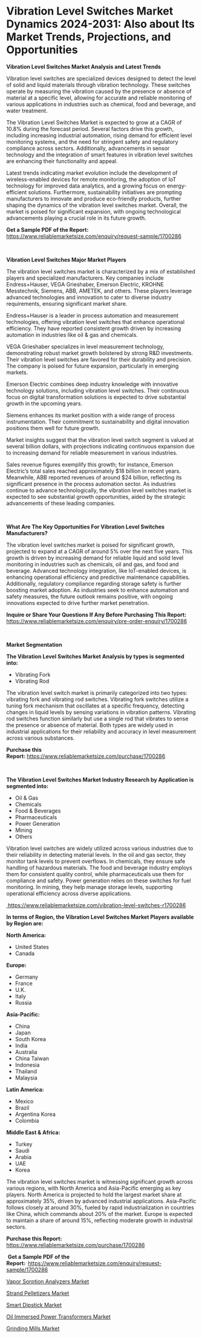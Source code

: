 <p><h1>Vibration Level Switches Market Dynamics 2024-2031: Also about Its Market Trends, Projections, and Opportunities</h1></p><p><strong>Vibration Level Switches Market Analysis and Latest Trends</strong></p>
<p><p>Vibration level switches are specialized devices designed to detect the level of solid and liquid materials through vibration technology. These switches operate by measuring the vibration caused by the presence or absence of material at a specific level, allowing for accurate and reliable monitoring of various applications in industries such as chemical, food and beverage, and water treatment.</p><p>The Vibration Level Switches Market is expected to grow at a CAGR of 10.8% during the forecast period. Several factors drive this growth, including increasing industrial automation, rising demand for efficient level monitoring systems, and the need for stringent safety and regulatory compliance across sectors. Additionally, advancements in sensor technology and the integration of smart features in vibration level switches are enhancing their functionality and appeal.</p><p>Latest trends indicating market evolution include the development of wireless-enabled devices for remote monitoring, the adoption of IoT technology for improved data analytics, and a growing focus on energy-efficient solutions. Furthermore, sustainability initiatives are prompting manufacturers to innovate and produce eco-friendly products, further shaping the dynamics of the vibration level switches market. Overall, the market is poised for significant expansion, with ongoing technological advancements playing a crucial role in its future growth.</p></p>
<p><strong>Get a Sample PDF of the Report:&nbsp;</strong> <a href="https://www.reliablemarketsize.com/enquiry/request-sample/1700286?utm_campaign=1564&utm_medium=2&utm_source=Github&utm_content=ia&utm_term=21102024&utm_id=vibration-level-switches">https://www.reliablemarketsize.com/enquiry/request-sample/1700286</a></p>
<p>&nbsp;</p>
<p><strong>Vibration Level Switches Major Market Players</strong></p>
<p><p>The vibration level switches market is characterized by a mix of established players and specialized manufacturers. Key companies include Endress+Hauser, VEGA Grieshaber, Emerson Electric, KROHNE Messtechnik, Siemens, ABB, AMETEK, and others. These players leverage advanced technologies and innovation to cater to diverse industry requirements, ensuring significant market share.</p><p>Endress+Hauser is a leader in process automation and measurement technologies, offering vibration level switches that enhance operational efficiency. They have reported consistent growth driven by increasing automation in industries like oil & gas and chemicals.</p><p>VEGA Grieshaber specializes in level measurement technology, demonstrating robust market growth bolstered by strong R&D investments. Their vibration level switches are favored for their durability and precision. The company is poised for future expansion, particularly in emerging markets.</p><p>Emerson Electric combines deep industry knowledge with innovative technology solutions, including vibration level switches. Their continuous focus on digital transformation solutions is expected to drive substantial growth in the upcoming years.</p><p>Siemens enhances its market position with a wide range of process instrumentation. Their commitment to sustainability and digital innovation positions them well for future growth.</p><p>Market insights suggest that the vibration level switch segment is valued at several billion dollars, with projections indicating continuous expansion due to increasing demand for reliable measurement in various industries.</p><p>Sales revenue figures exemplify this growth; for instance, Emerson Electric’s total sales reached approximately $18 billion in recent years. Meanwhile, ABB reported revenues of around $24 billion, reflecting its significant presence in the process automation sector. As industries continue to advance technologically, the vibration level switches market is expected to see substantial growth opportunities, aided by the strategic advancements of these leading companies.</p></p>
<p>&nbsp;</p>
<p><strong>What Are The Key Opportunities For Vibration Level Switches Manufacturers?</strong></p>
<p><p>The vibration level switches market is poised for significant growth, projected to expand at a CAGR of around 5% over the next five years. This growth is driven by increasing demand for reliable liquid and solid level monitoring in industries such as chemicals, oil and gas, and food and beverage. Advanced technology integration, like IoT-enabled devices, is enhancing operational efficiency and predictive maintenance capabilities. Additionally, regulatory compliance regarding storage safety is further boosting market adoption. As industries seek to enhance automation and safety measures, the future outlook remains positive, with ongoing innovations expected to drive further market penetration.</p></p>
<p><strong>Inquire or Share Your Questions If Any Before Purchasing This Report:</strong> <a href="https://www.reliablemarketsize.com/enquiry/pre-order-enquiry/1700286?utm_campaign=1564&utm_medium=2&utm_source=Github&utm_content=ia&utm_term=21102024&utm_id=vibration-level-switches">https://www.reliablemarketsize.com/enquiry/pre-order-enquiry/1700286</a></p>
<p>&nbsp;</p>
<p><strong>Market Segmentation</strong></p>
<p><strong>The Vibration Level Switches Market Analysis by types is segmented into:</strong></p>
<p><ul><li>Vibrating Fork</li><li>Vibrating Rod</li></ul></p>
<p><p>The vibration level switch market is primarily categorized into two types: vibrating fork and vibrating rod switches. Vibrating fork switches utilize a tuning fork mechanism that oscillates at a specific frequency, detecting changes in liquid levels by sensing variations in vibration patterns. Vibrating rod switches function similarly but use a single rod that vibrates to sense the presence or absence of material. Both types are widely used in industrial applications for their reliability and accuracy in level measurement across various substances.</p></p>
<p><strong>Purchase this Report:&nbsp;</strong><a href="https://www.reliablemarketsize.com/purchase/1700286?utm_campaign=1564&utm_medium=2&utm_source=Github&utm_content=ia&utm_term=21102024&utm_id=vibration-level-switches">https://www.reliablemarketsize.com/purchase/1700286</a></p>
<p>&nbsp;</p>
<p><strong>The Vibration Level Switches Market Industry Research by Application is segmented into:</strong></p>
<p><ul><li>Oil & Gas</li><li>Chemicals</li><li>Food & Beverages</li><li>Pharmaceuticals</li><li>Power Generation</li><li>Mining</li><li>Others</li></ul></p>
<p><p>Vibration level switches are widely utilized across various industries due to their reliability in detecting material levels. In the oil and gas sector, they monitor tank levels to prevent overflows. In chemicals, they ensure safe handling of hazardous materials. The food and beverage industry employs them for consistent quality control, while pharmaceuticals use them for compliance and safety. Power generation relies on these switches for fuel monitoring. In mining, they help manage storage levels, supporting operational efficiency across diverse applications.</p></p>
<p><a href="https://www.reliablemarketsize.com/vibration-level-switches-r1700286?utm_campaign=1564&utm_medium=2&utm_source=Github&utm_content=ia&utm_term=21102024&utm_id=vibration-level-switches">&nbsp;https://www.reliablemarketsize.com/vibration-level-switches-r1700286</a></p>
<p><strong>In terms of Region, the Vibration Level Switches Market Players available by Region are:</strong></p>
<p>
    <p> <strong> North America: </strong>
        <ul>
            <li>United States</li>
            <li>Canada</li>
        </ul>
        </p> 
    <p> <strong> Europe: </strong>
        <ul>
            <li>Germany</li>
            <li>France</li>
            <li>U.K.</li>
            <li>Italy</li>
            <li>Russia</li>
        </ul>
        </p> 
    <p> <strong> Asia-Pacific: </strong>
        <ul>
            <li>China</li>
            <li>Japan</li>
            <li>South Korea</li>
            <li>India</li>
            <li>Australia</li>
            <li>China Taiwan</li>
            <li>Indonesia</li>
            <li>Thailand</li>
            <li>Malaysia</li>
        </ul>
        </p> 
    <p> <strong> Latin America: </strong>
        <ul>
            <li>Mexico</li>
            <li>Brazil</li>
            <li>Argentina Korea</li>
            <li>Colombia</li>
        </ul>
        </p> 
    <p> <strong> Middle East & Africa: </strong>
        <ul>
            <li>Turkey</li>
            <li>Saudi</li>
            <li>Arabia</li>
            <li>UAE</li>
            <li>Korea</li>
        </ul>
    </p>
    </p>
<p><p>The vibration level switches market is witnessing significant growth across various regions, with North America and Asia-Pacific emerging as key players. North America is projected to hold the largest market share at approximately 35%, driven by advanced industrial applications. Asia-Pacific follows closely at around 30%, fueled by rapid industrialization in countries like China, which commands about 20% of the market. Europe is expected to maintain a share of around 15%, reflecting moderate growth in industrial sectors.</p></p>
<p><strong>Purchase this Report: </strong><a href="https://www.reliablemarketsize.com/purchase/1700286?utm_campaign=1564&utm_medium=2&utm_source=Github&utm_content=ia&utm_term=21102024&utm_id=vibration-level-switches">https://www.reliablemarketsize.com/purchase/1700286</a></p>
<p>&nbsp;<strong>Get a Sample PDF of the Report:&nbsp;&nbsp;</strong><a href="https://www.reliablemarketsize.com/enquiry/request-sample/1700286?utm_campaign=1564&utm_medium=2&utm_source=Github&utm_content=ia&utm_term=21102024&utm_id=vibration-level-switches">https://www.reliablemarketsize.com/enquiry/request-sample/1700286</a></p>
<p><strong></strong></p>
<p><p><a href="https://www.linkedin.com/pulse/vapor-sorption-analyzers-ecosystem-mapping-innovation-value-m4f2e?utm_campaign=1564&utm_medium=2&utm_source=Github&utm_content=ia&utm_term=21102024&utm_id=vibration-level-switches">Vapor Sorption Analyzers Market</a></p><p><a href="https://www.linkedin.com/pulse/strand-pelletizers-market-trends-strategic-insights-2024-ypfze?utm_campaign=1564&utm_medium=2&utm_source=Github&utm_content=ia&utm_term=21102024&utm_id=vibration-level-switches">Strand Pelletizers Market</a></p><p><a href="https://www.linkedin.com/pulse/smart-dipstick-market-global-trends-forecast-2024-2031-duwne?utm_campaign=1564&utm_medium=2&utm_source=Github&utm_content=ia&utm_term=21102024&utm_id=vibration-level-switches">Smart Dipstick Market</a></p><p><a href="https://www.linkedin.com/pulse/global-oil-immersed-power-transformers-industry-analysis-vz7he?utm_campaign=1564&utm_medium=2&utm_source=Github&utm_content=ia&utm_term=21102024&utm_id=vibration-level-switches">Oil Immersed Power Transformers Market</a></p><p><a href="https://www.linkedin.com/pulse/unlocking-growth-potential-strategic-analysis-grinding-gnffe?utm_campaign=1564&utm_medium=2&utm_source=Github&utm_content=ia&utm_term=21102024&utm_id=vibration-level-switches">Grinding Mills Market</a></p></p>